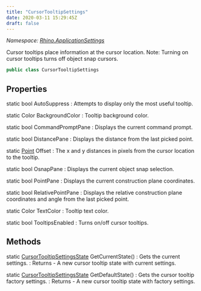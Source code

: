 ```yaml
---
title: "CursorTooltipSettings"
date: 2020-03-11 15:29:45Z
draft: false
---
```


*Namespace: [Rhino.ApplicationSettings](../)*

Cursor tooltips place information at the cursor location.
   Note: Turning on cursor tooltips turns off object snap cursors.
```cs
public class CursorTooltipSettings
```
## Properties

static bool AutoSuppress
: Attempts to display only the most useful tooltip.

static Color BackgroundColor
: Tooltip background color.

static bool CommandPromptPane
: Displays the current command prompt.

static bool DistancePane
: Displays the distance from the last picked point.

static [Point](/rhinocommon/unsafenativemethods/point/) Offset
: The x and y distances in pixels from the cursor location to the tooltip.

static bool OsnapPane
: Displays the current object snap selection.

static bool PointPane
: Displays the current construction plane coordinates.

static bool RelativePointPane
: Displays the relative construction plane coordinates and angle from the last picked point.

static Color TextColor
: Tooltip text color.

static bool TooltipsEnabled
: Turns on/off cursor tooltips.
## Methods

static [CursorTooltipSettingsState](/rhinocommon/rhino/applicationsettings/cursortooltipsettingsstate/) GetCurrentState()
: Gets the current settings.
: Returns - A new cursor tooltip state with current settings.

static [CursorTooltipSettingsState](/rhinocommon/rhino/applicationsettings/cursortooltipsettingsstate/) GetDefaultState()
: Gets the cursor tooltip factory settings.
: Returns - A new cursor tooltip state with factory settings.
